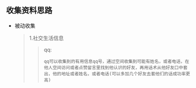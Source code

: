 ## 收集资料思路

* 被动收集

  > 1.社交生活信息
  >
  > > qq:
  > >
  > > ``` 
  > > qq可以收集到的有用信息qq号，通过空间收集到可能有姓名，或者电话，在他人空间访问或者点赞留言里找到他认识的好友，再用话术从他好友口中套出，他的地址或者姓名，或者电话(可以多加几个好友去套他们的话成功率更高)
  > > ```
  > >
  > > 

